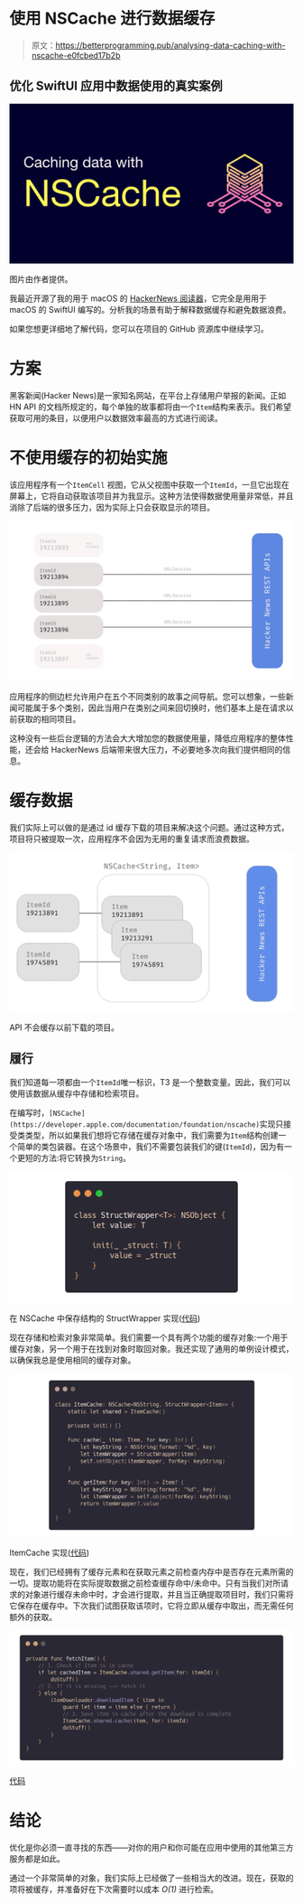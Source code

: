 # 使用 NSCache 进行数据缓存

> 原文：<https://betterprogramming.pub/analysing-data-caching-with-nscache-e0fcbed17b2b>

## 优化 SwiftUI 应用中数据使用的真实案例

![](img/2f3169aff5d8d3f008db599287df475f.png)

图片由作者提供。

我最近开源了我的用于 macOS 的 [HackerNews 阅读器](https://github.com/mattrighetti/HNReaderApp)，它完全是用用于 macOS 的 SwiftUI 编写的。分析我的场景有助于解释数据缓存和避免数据浪费。

如果您想更详细地了解代码，您可以在项目的 GitHub 资源库中继续学习。

# 方案

黑客新闻(Hacker News)是一家知名网站，在平台上存储用户举报的新闻。正如 HN API 的文档所规定的，每个单独的故事都将由一个`Item`结构来表示。我们希望获取可用的条目，以便用户以数据效率最高的方式进行阅读。

# 不使用缓存的初始实施

该应用程序有一个`ItemCell` 视图，它从父视图中获取一个`ItemId`，一旦它出现在屏幕上，它将自动获取该项目并为我显示。这种方法使得数据使用量非常低，并且消除了后端的很多压力，因为实际上只会获取显示的项目。

![](img/6444948f95dcc70cd1df394ece94cebb.png)

应用程序的侧边栏允许用户在五个不同类别的故事之间导航。您可以想象，一些新闻可能属于多个类别，因此当用户在类别之间来回切换时，他们基本上是在请求以前获取的相同项目。

这种没有一些后台逻辑的方法会大大增加您的数据使用量，降低应用程序的整体性能，还会给 HackerNews 后端带来很大压力，不必要地多次向我们提供相同的信息。

# 缓存数据

我们实际上可以做的是通过 id 缓存下载的项目来解决这个问题。通过这种方式，项目将只被提取一次，应用程序不会因为无用的重复请求而浪费数据。

![](img/0b949594c772c5e2e3b1ed7b461d8c63.png)

API 不会缓存以前下载的项目。

## 履行

我们知道每一项都由一个`ItemId`唯一标识，T3 是一个整数变量。因此，我们可以使用该数据从缓存中存储和检索项目。

在编写时，`[NSCache](https://developer.apple.com/documentation/foundation/nscache)`实现只接受类类型，所以如果我们想将它存储在缓存对象中，我们需要为`Item`结构创建一个简单的类包装器。在这个场景中，我们不需要包装我们的键(`ItemId`)，因为有一个更短的方法:将它转换为`String`。

![](img/191b32ff2ff158df5d20d38e3f935f16.png)

在 NSCache 中保存结构的 StructWrapper 实现([代码](https://github.com/mattrighetti/HNReaderApp/blob/95ea9fa0dfd8598d79f864e9b347dfdb5a363f92/HNReader/HNClient/ItemCache.swift#L7-L13))

现在存储和检索对象非常简单。我们需要一个具有两个功能的缓存对象:一个用于缓存对象，另一个用于在找到对象时取回对象。我还实现了通用的单例设计模式，以确保我总是使用相同的缓存对象。

![](img/22f7c6ae264706fedb31d351dbcbd078.png)

ItemCache 实现([代码](https://github.com/mattrighetti/HNReaderApp/blob/95ea9fa0dfd8598d79f864e9b347dfdb5a363f92/HNReader/HNClient/ItemCache.swift#L16-L30))

现在，我们已经拥有了缓存元素和在获取元素之前检查内存中是否存在元素所需的一切。提取功能将在实际提取数据之前检查缓存命中/未命中。只有当我们对所请求的对象进行缓存未命中时，才会进行提取，并且当正确提取项目时，我们只需将它保存在缓存中。下次我们试图获取该项时，它将立即从缓存中取出，而无需任何额外的获取。

![](img/90d7de44ccb1970286085da8a3e87921.png)

[代码](https://github.com/mattrighetti/HNReaderApp/blob/95ea9fa0dfd8598d79f864e9b347dfdb5a363f92/HNReader/View/ItemCell.swift#L129-L142)

# 结论

优化是你必须一直寻找的东西——对你的用户和你可能在应用中使用的其他第三方服务都是如此。

通过一个非常简单的对象，我们实际上已经做了一些相当大的改进。现在，获取的项将被缓存，并准备好在下次需要时以成本 *O(1)* 进行检索。